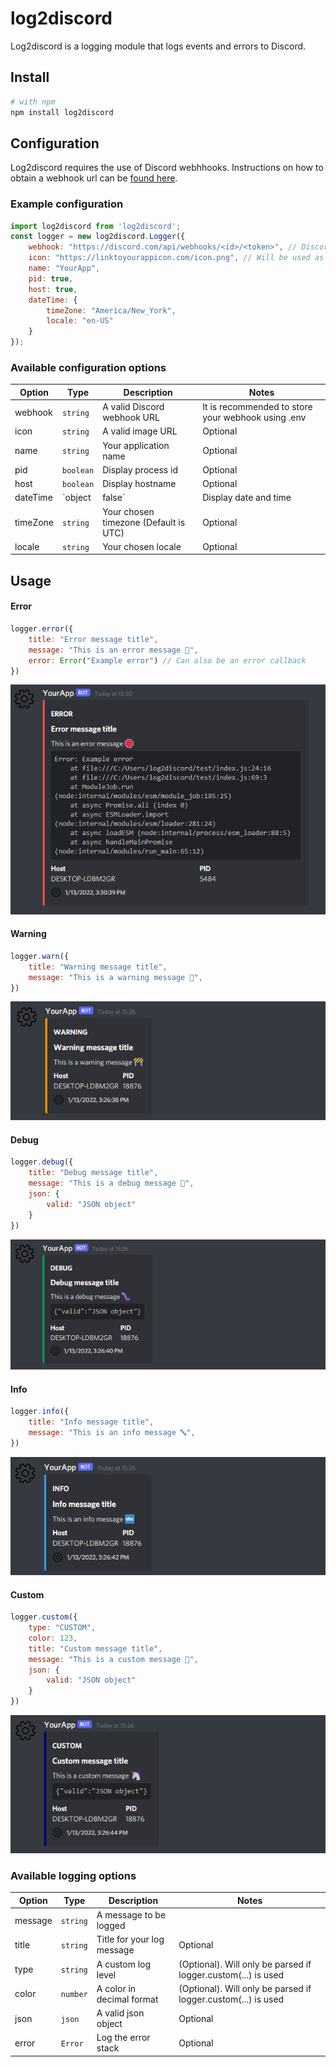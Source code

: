 # log2discord
Log2discord is a logging module that logs events and errors to Discord.

## Install
```bash
# with npm
npm install log2discord
```

## Configuration
Log2discord requires the use of Discord webhhooks.  Instructions on how to obtain a webhook url can be [found here](https://support.discord.com/hc/en-us/articles/228383668-Intro-to-Webhooks).

### Example configuration
```js
import log2discord from 'log2discord';
const logger = new log2discord.Logger({
    webhook: "https://discord.com/api/webhooks/<id>/<token>", // Discord webhook token
    icon: "https://linktoyourappicon.com/icon.png", // Will be used as profile photo
    name: "YourApp",
    pid: true,
    host: true,
    dateTime: {
        timeZone: "America/New_York",
        locale: "en-US"
    }
});
```

### Available configuration options
|Option|Type|Description|Notes|
|---|---|---|---|
|webhook|`string`|A valid Discord webhook URL|It is recommended to store your webhook using .env|
|icon|`string`|A valid image URL|Optional|
|name|`string`|Your application name|Optional|
|pid|`boolean`|Display process id|Optional|
|host|`boolean`|Display hostname|Optional|
|dateTime|`object|false`|Display date and time|Optional|
|timeZone|`string`|Your chosen timezone (Default is UTC)|Optional|
|locale|`string`|Your chosen locale|Optional|

## Usage

#### Error
```js
logger.error({
    title: "Error message title",
    message: "This is an error message 🛑",
    error: Error("Example error") // Can also be an error callback
})
```
![Error log example](/docs/examples/error.png "Error log example")

#### Warning
```js
logger.warn({
    title: "Warning message title",
    message: "This is a warning message 🚧",
})
```
![Warning log example](/docs/examples/warn.png "Warning log example")

#### Debug
```js
logger.debug({
    title: "Debug message title",
    message: "This is a debug message 🐛",
    json: {
        valid: "JSON object"
    }
})
```
![Debug log example](/docs/examples/debug.png "Debug log example")

#### Info
```js
logger.info({
    title: "Info message title",
    message: "This is an info message 🔤",
})
```
![Info log example](/docs/examples/info.png "Info log example")

#### Custom
```js
logger.custom({
    type: "CUSTOM",
    color: 123,
    title: "Custom message title",
    message: "This is a custom message 🦄",
    json: {
        valid: "JSON object"
    }
})
```
![Custom log example](/docs/examples/custom.png "Custom log example")

### Available logging options
|Option|Type|Description|Notes|
|---|---|---|---|
|message|`string`|A message to be logged||
|title|`string`|Title for your log message|Optional|
|type|`string`|A custom log level|(Optional).  Will only be parsed if logger.custom(...) is used|
|color|`number`|A color in decimal format|(Optional).  Will only be parsed if logger.custom(...) is used|
|json|`json`|A valid json object|Optional|
|error|`Error`|Log the error stack|Optional|